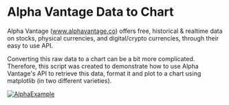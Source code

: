 # Alpha Vantage Data to Chart

Alpha Vantage (www.alphavantage.co) offers free, historical & realtime data on stocks, physical currencies, and digital/crypto currencies, through their easy to use API. 

Converting this raw data to a chart can be a bit more complicated.  Therefore, this script was created to demonstrate how to use Alpha Vantage's API to retrieve this data, format it and plot to a chart using matplotlib (in two different varieties). 

[![AlphaExample](http://206.189.195.136/wp-content/uploads/2018/06/AlphaExample.png "AlphaExample")](http://206.189.195.136/wp-content/uploads/2018/06/AlphaExample.png "AlphaExample")
